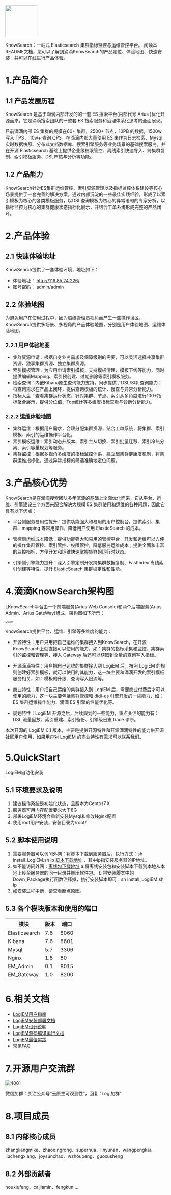 <img src="http://116.85.24.226/images/5002.jpg" height="100"/> 

KnowSearch：一站式 Elasticsearch 集群指标监控与运维管控平台。
阅读本README文档，您可以了解到滴滴KnowSearch的产品定位、体验地图、快速安装，并可以在线进行产品体验。

# 1.产品简介

## 1.1 产品发展历程

KnowSearch 是基于滴滴内部开发的的一套 ES 搜索平台(内部代号 Arius )优化开源而来，它是滴滴搜索团队的一整套 ES 搜索服务和治理体系化思考的全面展现。

目前滴滴内部 ES 集群的规模在60+ 集群，2500+ 节点，10PB 的数据，1500w 写入 TPS， 10w+ 查询 QPS。在滴滴内部大量使用 ES 来作为日志检索、Mysql 实时数据快照、分布式文档数据库、搜索引擎服务等业务场景的基础搜索服务，并在开源 Elasticsearch 基础上提供企业级权限管控、离线索引快速导入、跨集群复制、索引模板服务、DSL审核与分析等功能。

## 1.2 产品能力

KnowSearch针对ES集群运维管控、索引资源管理以及指标监控体系建设等核心场景提供了一套完善的解决方案。通过内部沉淀的一些最佳实践经验，形成了以索引模板为核心的各类模板服务，以DSL查询模板为核心的异常语句的专家分析，以指标监控为核心的集群健康状态指标化展示，并结合工单系统形成完整的产品闭环。

# 2.产品体验

## 2.1 快速体验地址

KnowSearch提供了一套体验环境，地址如下：

- 体验地址： http://116.85.24.226/
- 账号密码： admin/admin

## 2.2 体验地图

为避免用户在使用过程中，因为超级管理员视角而产生一些操作误区，KnowSearch提供多场景、多视角的产品体验地图，分别是用户体验地图、运维体验地图。

### 2.2.1 用户体验地图

- 集群资源申请：根据自身业务需求及保障级别的需要，可以灵活选择共享集群资源、独享集群资源、独立集群资源。
- 索引模板管理：为应用申请索引模板，支持模板清理、模板下线等能力，同时提供编辑Mapping、索引预创建、过期删除等索引模板服务。
- 检索查询：内嵌Kibana原生查询能力支持，同步提供了DSL/SQL查询能力；将查询需求在产品上闭环，提供查询模板的统计、慢查与异常分析能力。
- 指标大盘：查看集群运行状态，针对集群、节点、索引从多角度进行100+指标聚合展示，提供分位值、Top统计等多维度指标查看与诊断分析能力。

### 2.2.2 运维体验地图

- 集群运维：根据用户需求，合理分配集群资源，结合工单系统，将集群、索引模板、索引的运维操作平台化。
- 索引模板运维：索引动态升版本、索引主从切换、索引批量迁移、索引冷热分离、索引容量规划等服务。
- 集群监控：根据多视角多维度的指标监控体系，建立起集群健康度机制，将集群运维指标化，通过异常指标的筛选准确地定位问题。

# 3.产品核心优势

KnowSearch是在滴滴搜索团队多年沉淀的基础上全面优化而来，它从平台、运维、引擎建设三个方面来配合解决大规模 ES 集群使用和运维的各种问题，因此它具有以下优点：

- 平台侧服务易用性提升：提供功能强大和易用的用户控制台，提供索引、集群、mapping 等常用操作，降低用户使用 ElasticSearch 的成本。

- 管控侧运维成本降低：提供功能强大和易用的管控平台，开发和运维可以方便的操作集群管控、索引管控、权限管控，降低服务运维成本；提供全面和丰富的监控指标，方便开发和运维快速掌握集群的运行时状态。
- 引擎侧引擎能力提升：深入引擎定制开发跨集群数据复制、FastIndex 离线索引创建等特性，提升 ElasticSearch 集群稳定性和性能。

# 4.滴滴KnowSearch架构图

LKnowSearch平台由一个前端服务(Arius Web Console)和两个后端服务(Arius Admin、Arius GateWay)组成，架构图如下所示：

<img src="http://116.85.24.226/images/4001.png" alt="4001" style="zoom:50%;" />

KnowSearch提供平台、运维、引擎等多维度的能力：

- 开源特性：用户只用把自己运维的集群接入到KnowSearch，在开源KnowSearch上就直接可以使用的能力，如：集群的指标采集和监控、集群索引的监控和管理等、接入 Gateway 后还可以获取到全量的查询写入指标。

- 开源滴滴特性：用户把自己运维的集群接入到 LogiEM 后，按照 LogiEM 的规则创建好索引模板，就可以使用的其能力，这一块主要和滴滴开发的索引模板服务相关，如：模板的升级、查询写入限流等。

- 商业特性：用户把自己运维的集群接入到 LogiEM 后，需要商业付费后才可以使用的能力，这一块主要包括集群管控和 didi-es 引擎开发的一些能力，如：ES 集群运维操作能力、滴滴 ES 引擎的性能优化等。

- 规划特性：LogiEM 开源之后，后续规划的一些能力，重点关注的能力有：DSL 流量回放、索引重建、索引备份、引擎级日志 trace 诊断。

本次开源的 LogiEM 0.1 版本，主要是提供开源特性和开源滴滴特性的能力供开源社区用户使用，如果用户对 LogiEM  的商业特性有需求可以联系我们。

# 5.QuickStart

LogiEM自动化安装

## 5.1 环境要求及说明

1. 建议操作系统是初始化状态，且版本为Centos7.X
2. 服务器可用内存配置要求大于8G
3. 部署LogiEM环境会重新安装Mysql和修改Nginx配置
4. 使用root用户安装，安装目录为/root/

## 5.2 脚本使用说明

1. 需要服务器可以访问外网：将脚本下载到服务器后，执行方式：sh install_LogiEM.sh ip [脚本下载地址](https://logi-em.s3.didiyunapi.com/install_LogiEM.sh)
   ，其中ip指安装服务器的IP地址。
2. 如不能访问外网：[离线包下载地址](https://wri.s3.didiyunapi.com/LogiEM_Pack_v0.2.3.tar.gz)
   a.将离线安装包和安装脚本下载到本地从本地上传至服务器的同一目录并解压软件包。
   b.将安装脚本中的Down_Package执行函数注释掉，执行安装脚本即可：sh install_LogiEM.sh ip
3. 如安装过程中断，请查看断点原因。

## 5.3 各个模块版本和使用的端口

| 模块          | 版本 | 端口 |
| ------------- | ---- | ---- |
| Elasticsearch | 7.6  | 8060 |
| Kibana        | 7.6  | 8601 |
| Mysql         | 5.7  | 3306 |
| Nginx         | 1.8  | 80   |
| EM_Admin      | 0.1  | 8015 |
| EM_Gateway    | 1.0  | 8200 |

# 6.相关文档

- [LogiEM用户指南](./doc/LogiEM用户指南.md)
- [LogiEM安装部署文档](./doc/LogiEM安装部署文档.md)
- [LogiEM设计说明](./doc/LogiEM设计说明.md)
- [LogiEM源码编译运行文档](doc/LogiEM源码编译运行文档.md)
- [LogiEM最佳实践](./doc/LogiEM最佳实践.md)
- [常见FAQ](./doc/常见FAQ.md)

# 7.开源用户交流群

<img src="http://116.85.24.226/images/4002.png" alt="4001" />

微信加群：关注公众号“云原生可观测性”，回复 "Logi加群"

# 8.项目成员

## 8.1 内部核心成员

zhangliangmike、zhaoqingrong、superhua、linyunan、wangpengkai、liuchengxiang、joysunchao、wzhoupeng、guoxusheng

## 8.2 外部贡献者
houxiufeng、caijiamin、fengkun
...
